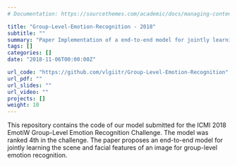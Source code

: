 ```yaml
---
# Documentation: https://sourcethemes.com/academic/docs/managing-content/

title: "Group-Level-Emotion-Recognition - 2018"
subtitle: ""
summary: "Paper Implementation of a end-to-end model for jointly learning the scene and facial features of an image for group-level emotion recognition."
tags: []
categories: []
date: "2018-11-06T00:00:00Z"

url_code: "https://github.com/vlgiitr/Group-Level-Emotion-Recognition"
url_pdf: ""
url_slides: ""
url_video: ""
projects: []
weight: 10
---
```


This repository contains the code of our model submitted for the ICMI 2018 EmotiW Group-Level Emotion Recognition Challenge. The model was ranked 4th in the challenge. The paper proposes an end-to-end model for jointly learning the scene and facial features of an image for group-level emotion recognition.

